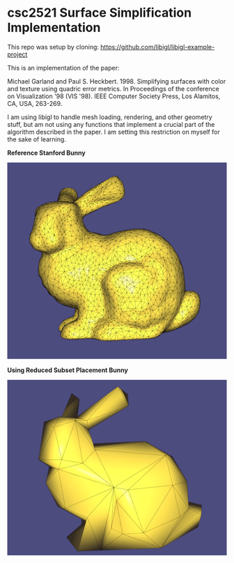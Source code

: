 # csc2521 Surface Simplification Implementation

This repo was setup by cloning: https://github.com/libigl/libigl-example-project

This is an implementation of the paper:

Michael Garland and Paul S. Heckbert. 1998. Simplifying surfaces with color and texture using quadric error metrics. In Proceedings of the conference on Visualization '98 (VIS '98). IEEE Computer Society Press, Los Alamitos, CA, USA, 263-269.


I am using libigl to handle mesh loading, rendering, and other geometry stuff, but am not using any functions that implement a crucial part of the algorithm described in the paper. I am setting this restriction on myself for the sake of learning.

__Reference Stanford Bunny__


![pic](pics/referenceBunny.PNG)

__Using Reduced Subset Placement Bunny__


![pic](pics/subsetPlacementBunny.png)